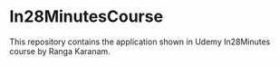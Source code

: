 # In28MinutesCourse
This repository contains the application shown in Udemy In28Minutes course by Ranga Karanam.
